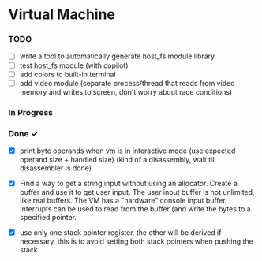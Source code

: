 # Virtual Machine

### TODO

- [ ] write a tool to automatically generate host_fs module library  
- [ ] test host_fs module (with copilot)  
- [ ] add colors to built-in terminal  
- [ ] add video module (separate process/thread that reads from video memory and writes to screen, don't worry about race conditions)  

### In Progress


### Done ✓

- [x] print byte operands when vm is in interactive mode (use expected operand size + handled size) (kind of a disassembly, wait till disassembler is done)  
- [x] Find a way to get a string input without using an allocator. Create a buffer and use it to get user input. The user input buffer is not unlimited, like real buffers. The VM has a "hardware" console input buffer. Interrupts can be used to read from the buffer (and write the bytes to a specified pointer.  
- [x] use only one stack pointer register. the other will be derived if necessary. this is to avoid setting both stack pointers when pushing the stack  

